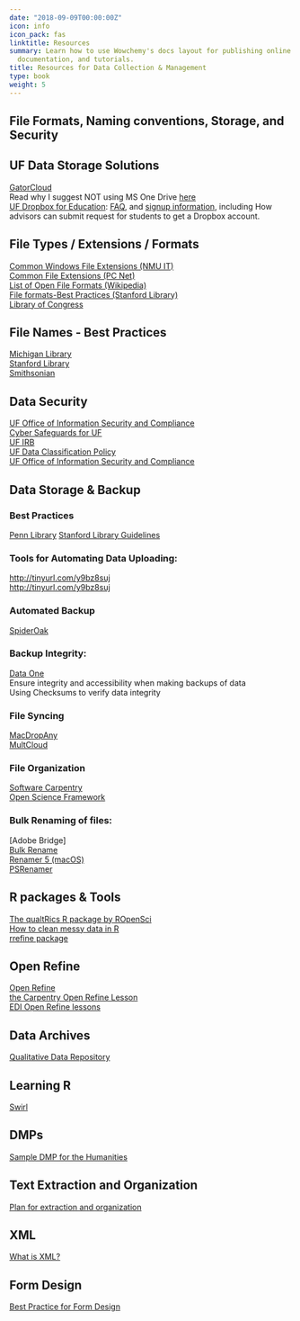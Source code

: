 ```yaml
---
date: "2018-09-09T00:00:00Z"
icon: info
icon_pack: fas
linktitle: Resources
summary: Learn how to use Wowchemy's docs layout for publishing online courses, software
  documentation, and tutorials.
title: Resources for Data Collection & Management
type: book
weight: 5
---
```

## File Formats, Naming conventions, Storage, and Security




## UF Data Storage Solutions

[GatorCloud](https://it.ufl.edu/services/gatorcloud-onedrive-uf)   
Read why I suggest NOT using MS One Drive [here](http://brunalab.org/blog/2015/07/24/onedrive-notes/)  
[UF Dropbox for Education](https://education.ufl.edu/educational-research/9729): [FAQ](https://cloud.it.ufl.edu/uf-dropbox/frequently-asked-questions/), and [signup information](https://cloud.it.ufl.edu/wp-content/uploads/2017/07/How-to-Obtain-Access-to-UF-Dropbox-for-Education.pdf), including How advisors can submit request for students to get a Dropbox account.


## File Types / Extensions / Formats

[Common Windows File Extensions (NMU IT)](https://it.nmu.edu/docs/common-windows-file-extensions )  
[Common File Extensions (PC Net)](https://pc.net/extensions/)  
[List of Open File Formats (Wikipedia)](https://en.m.wikipedia.org/wiki/List_of_open_formats)  
[File formats-Best Practices (Stanford Library)](https://library.stanford.edu/research/data-management-services/data-best-practices/best-practices-file-formats)  
[Library of Congress](http://www.loc.gov/preservation/resources/rfs/data.html)    

## File Names - Best Practices 

[Michigan Library](https://guides.lib.umich.edu/datamanagement/files)  
[Stanford Library](https://library.stanford.edu/research/data-management-services/data-best-practices/best-practices-file-naming)  
[Smithsonian](https://library.si.edu/sites/default/files/tutorial/pdf/filenamingorganizing20180227.pdf)  


## Data Security

[UF Office of Information Security and Compliance](https://security.ufl.edu/wp-content/uploads/2012/12/data-security-handouts.pdf)  
[Cyber Safeguards for UF](https://security.ufl.edu/learn-information-security/protect-yourself/data/)    
[UF IRB](http://irb.ufl.edu/index/data/1981-2.html)  
[UF Data Classification Policy](https://it.ufl.edu/policies/information-security/data-classification-policy/)  
[UF Office of Information Security and Compliance](https://security.ufl.edu/wp-content/uploads/2012/12/data-security-handouts.pdf)   

## Data Storage  & Backup

### Best Practices

[Penn Library](https://guides.library.upenn.edu/datamgmt/storage)
[Stanford Library Guidelines](https://library.stanford.edu/research/data-management-services/storage-and-backup)
 
### Tools for Automating Data Uploading:  

http://tinyurl.com/y9bz8suj  
http://tinyurl.com/y9bz8suj 

### Automated Backup

[SpiderOak](https://spideroak.com/)

### Backup Integrity:
[Data One](https://www.dataone.org/best-practices/ensure-integrity-and-accessibility-when-making-backups-data)  
Ensure integrity and accessibility when making backups of data  
Using Checksums to verify data integrity  

### File Syncing
[MacDropAny](https://www.macupdate.com/app/mac/37029/macdropany)  
[MultCloud](https://www.multcloud.com/)

### File Organization
[Software Carpentry](https://swcarpentry.github.io/r-novice-gapminder/02-project-intro/)   
[Open Science Framework](https://osf.io/) 

### Bulk Renaming of files:

[Adobe Bridge]  
[Bulk Rename](http://www.bulkrenameutility.co.uk/Main_Intro.php)  
[Renamer 5 (macOS)](https://renamer.com/)  
[PSRenamer](http://www.powersurgepub.com/products/psrenamer/index.html)   


## R packages & Tools

[The qualtRics R package by ROpenSci](https://docs.ropensci.org/qualtRics/)   
[How to clean messy data in R](https://rfortherestofus.com/2019/12/how-to-clean-messy-data-in-r/)  
[rrefine package](https://cran.r-project.org/web/packages/rrefine/vignettes/rrefine-vignette.html)  

## Open Refine
[Open Refine](https://openrefine.org/)  
[the Carpentry Open Refine Lesson](https://datacarpentry.org/OpenRefine-ecology-lesson/04-scripts/index.html)   
[EDI Open Refine lessons](https://environmentaldatainitiative.org/webinars-events/previous-edi-events/how-to-clean-and-format-data-using-r-packages-datamaid-dplyr-openrefine-excel/)  

## Data Archives

[Qualitative Data Repository](https://qdr.syr.edu/)

## Learning R   
[Swirl](https://swirlstats.com/)


## DMPs

[Sample DMP for the Humanities](https://guides.library.ucla.edu/c.php?g=180580%20&p=1189056)   


## Text Extraction and Organization

[Plan for extraction and organization](https://towardsdatascience.com/organizing-your-first-text-analytics-project-ce350dea3a4a)   


## XML
[What is XML?](https://dh.obdurodon.org/what-is-xml.xhtml)    

## Form Design
[Best Practice for Form Design](https://medium.com/nextux/form-design-best-practices-9525c321d759)